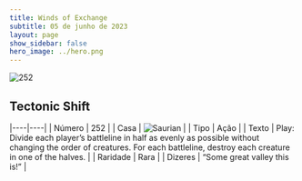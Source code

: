```yaml
---
title: Winds of Exchange
subtitle: 05 de junho de 2023
layout: page
show_sidebar: false
hero_image: ../hero.png
---
```


![252](https://mastervault-storage-prod.s3.amazonaws.com/media/card_front/en/600_252_0888b1e454c2_en.png)


## Tectonic Shift

|----|----|
| Número | 252 |
| Casa | ![Saurian](https://archonarcana.com/images/thumb/9/9e/Saurian_P.png/22px-Saurian_P.png "Sauro") |
| Tipo | Ação |
| Texto | Play: Divide each player’s battleline in half as evenly as possible without changing the order of creatures. For each battleline, destroy each creature in one of the halves.  |
| Raridade | Rara |
| Dizeres | “Some great valley this is!” |
